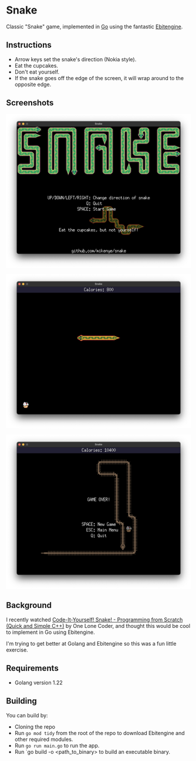 # Snake

Classic "Snake" game, implemented in [Go](https://go.dev) using the fantastic [Ebitengine](https://ebitengine.org).

## Instructions

* Arrow keys set the snake's direction (Nokia style).
* Eat the cupcakes.
* Don't eat yourself.
* If the snake goes off the edge of the screen, it will wrap around to the opposite edge.

## Screenshots

![Main menu](screenshots/main_menu.png "Main Menu screen")

![In game](screenshots/in_game.png "In-Game screen")

![Game over](screenshots/game_over.png "Game Over screen")

## Background

I recently watched [Code-It-Yourself! Snake! - Programming from Scratch (Quick and Simple C++)](https://www.youtube.com/watch?v=e8lYLYlrGLg) by One Lone Coder, and thought this would be cool to implement in Go using Ebitengine.

I'm trying to get better at Golang and Ebitengine so this was a fun little exercise.

## Requirements

* Golang version 1.22

## Building

You can build by:

* Cloning the repo
* Run `go mod tidy` from the root of the repo to download Ebitengine and other required modules.
* Run `go run main.go` to run the app.
* Run `go build -o <path_to_binary> to build an executable binary.
